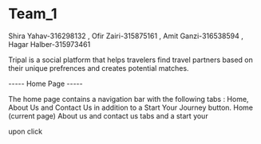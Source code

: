 # Team_1
Shira Yahav-316298132 , Ofir Zairi-315875161 , Amit Ganzi-316538594 , Hagar Halber-315973461

Tripal is a social platform that helps travelers find travel partners based on their unique prefrences and creates potential matches.

----- Home Page -----

The home page contains a navigation bar with the following tabs : Home, About Us and Contact Us in addition to a Start Your Journey button.
Home (current page)
About us and contact us tabs and a start your

upon click
